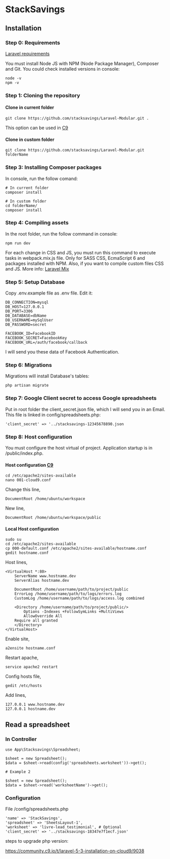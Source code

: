 # StackSavings

## Installation

### Step 0: Requirements

[Laravel requirements](https://laravel.com/docs/5.4#server-requirements)

You must install Node JS with NPM (Node Package Manager), Composer and Git. You could check installed versions in console:

	node -v
	npm -v

### Step 1: Cloning the repository

#### Clone in current folder

	git clone https://github.com/stacksavings/Laravel-Modular.git .

This option can be used in [C9](https://c9.io)

#### Clone in custom folder

	git clone https://github.com/stacksavings/Laravel-Modular.git folderName

### Step 3: Installing Composer packages
	
In console, run the follow comand:
	
	# In current folder
	composer install

	# In custom folder
	cd folderName/
	composer install

### Step 4: Compiling assets

In the root folder, run the follow command in console:
	
	npm run dev

For each change in CSS and JS, you must run this command to execute tasks in webpack.mix.js file. Only for SASS CSS, EcmaScript 6 and packages installed with NPM. Also, if you want to compile custom files CSS and JS. More info: [Laravel Mix](https://laravel.com/docs/5.4/mix) 

### Step 5: Setup Database

Copy .env.example file as .env file. Edit it:

	DB_CONNECTION=mysql
	DB_HOST=127.0.0.1
	DB_PORT=3306
	DB_DATABASE=dbName
	DB_USERNAME=mySqlUser
	DB_PASSWORD=secret

	FACEBOOK_ID=FacebookID
	FACEBOOK_SECRET=FacebookKey
	FACEBOOK_URL=/auth/facebook/callback

I will send you these data of Facebook Authentication.

### Step 6: Migrations

Migrations will install Database's tables:

	php artisan migrate

### Step 7: Google Client secret to access Google spreadsheets

Put in root folder the client_secret.json file, which I will send you in an Email. This file is linked in config/spreadsheets.php:

	'client_secret' => '../stacksavings-12345678890.json

### Step 8: Host configuration

You must configure the host virtual of project. Application startup is in /public/index.php.

#### Host configuration [C9](https://c9.io)

	cd /etc/apache2/sites-available
	nano 001-cloud9.conf

Change this line,

	DocumentRoot /home/ubuntu/workspace

New line,

	DocumentRoot /home/ubuntu/workspace/public

#### Local Host configuration

	sudo su
	cd /etc/apache2/sites-available
	cp 000-default.conf /etc/apache2/sites-available/hostname.conf
	gedit hostname.conf 

Host lines,

	<VirtualHost *:80>
	    ServerName www.hostname.dev
	    ServerAlias hostname.dev

	    DocumentRoot /home/username/path/to/project/public
	    ErrorLog /home/username/path/to/logs/errors.log
	    CustomLog /home/username/path/to/logs/access.log combined

	    <Directory /home/username/path/to/project/public/>
	        Options -Indexes +FollowSymLinks +MultiViews 
	        AllowOverride All
		Require all granted
	    </Directory>
	</VirtualHost>

Enable site,

	a2ensite hostname.conf

Restart apache,

	service apache2 restart

Config hosts file,

	gedit /etc/hosts

Add lines,

	127.0.0.1 www.hostname.dev
	127.0.0.1 hostname.dev
	
## Read a spreadsheet

### In Controller

	use App\Stacksavings\Spreadsheet;
    
    $sheet = new Spreadsheet();
    $data = $sheet->read(config('spreadsheets.worksheet'))->get(); 

    # Example 2

    $sheet = new Spreadsheet();
    $data = $sheet->read('worksheetName')->get(); 

### Configuration

File /config/spreadsheets.php

	'name' => 'StackSavings',
	'spreadsheet' => 'SheetsLayout-1',
	'worksheet' => 'livre-lead_testimonial', # Optional
	'client_secret' => '../stacksavings-18347e7f1ecf.json'



steps to upgrade php version:

https://community.c9.io/t/laravel-5-3-installation-on-cloud9/9038
